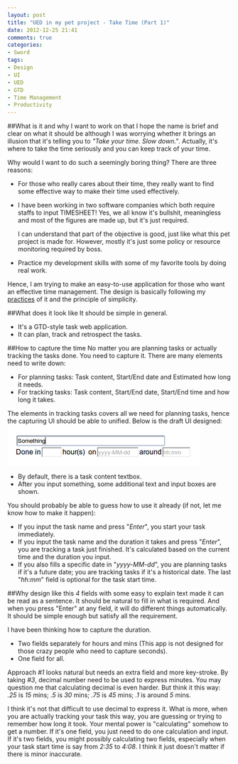 ```yaml
---
layout: post
title: "UED in my pet project - Take Time (Part 1)"
date: 2012-12-25 21:41
comments: true
categories:
- Sword
tags:
- Design
- UI
- UED
- GTD
- Time Management
- Productivity
---
```


[practices]: http://www.thinkingincrowd.me/blog/2012/12/24/my-practices-on-time-management/
[capture]: https://raw.githubusercontent.com/kenspirit/blog-cdn-data/master/task_capture.png

##What is it and why I want to work on that
I hope the name is brief and clear on what it should be although I was worrying whether it brings an illusion that it's telling you to _"Take your time.  Slow down."_.  Actually, it's where to take the time seriously and you can keep track of your time.

Why would I want to do such a seemingly boring thing?  There are three reasons:

* For those who really cares about their time, they really want to find some effective way to make their time used effectively.

* I have been working in two software companies which both require staffs to input TIMESHEET!  Yes, we all know it's bullshit, meaningless and most of the figures are made up, but it's just required.

    I can understand that part of the objective is good, just like what this pet project is made for. However, mostly it's just some policy or resource monitoring required by boss.

* Practice my development skills with some of my favorite tools by doing real work.

Hence, I am trying to make an easy-to-use application for those who want an effective time management.  The design is basically following my [practices][] of it and the principle of simplicity.

##What does it look like
It should be simple in general.

* It's a GTD-style task web application.
* It can plan, track and retrospect the tasks.

##How to capture the time
No matter you are planning tasks or actually tracking the tasks done.  You need to capture it.  There are many elements need to write down:

* For planning tasks: Task content, Start/End date and Estimated how long it needs.
* For tracking tasks: Task content, Start/End date, Start/End time and how long it takes.

The elements in tracking tasks covers all we need for planning tasks, hence the capturing UI should be able to unified.  Below is the draft UI designed:
![Capture UI][capture]

* By default, there is a task content textbox.
* After you input something, some additional text and input boxes are shown.

You should probably be able to guess how to use it already (if not, let me know how to make it happen):

* If you input the task name and press "_Enter_", you start your task immediately.
* If you input the task name and the duration it takes and press "_Enter_", you are tracking a task just finished.  It's calculated based on the current time and the duration you input.
* If you also fills a specific date in "_yyyy-MM-dd_", you are planning tasks if it's a future date; you are tracking tasks if it's a historical date.  The last "_hh:mm_" field is optional for the task start time.

##Why design like this
*4* fields with some easy to explain text made it can be read as a sentence.  It should be natural to fill in what is required.  And when you press "Enter" at any field, it will do different things automatically.  It should be simple enough but satisfy all the requirement.

I have been thinking how to capture the duration.

* Two fields separately for hours and mins (This app is not designed for those crazy people who need to capture seconds).
* One field for all.

Approach _#1_ looks natural but needs an extra field and more key-stroke.  By taking _#3_, decimal number need to be used to express minutes.  You may question me that calculating decimal is even harder.  But think it this way:  _.25_ is _15_ mins; _.5_ is _30_ mins; _.75_ is _45_ mins; _.1_ is around _5_ mins.

I think it's not that difficult to use decimal to express it.  What is more, when you are actually tracking your task this way, you are guessing or trying to remember how long it took.  Your mental power is "calculating" somehow to get a number.  If it's one field, you just need to do one calculation and input.  If it's two fields, you might possibly calculating two fields, especially when your task start time is say from _2:35_ to _4:08_.  I think it just doesn't matter if there is minor inaccurate.

